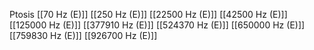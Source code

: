 Ptosis
[[70 Hz (E)]]
[[250 Hz (E)]]
[[22500 Hz (E)]]
[[42500 Hz (E)]]
[[125000 Hz (E)]]
[[377910 Hz (E)]]
[[524370 Hz (E)]]
[[650000 Hz (E)]]
[[759830 Hz (E)]]
[[926700 Hz (E)]]